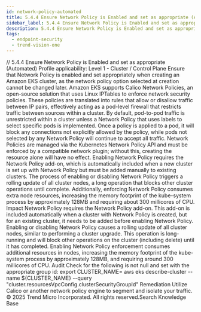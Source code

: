 ```yaml
---
id: network-policy-automated
title: 5.4.4 Ensure Network Policy is Enabled and set as appropriate (Automated)
sidebar_label: 5.4.4 Ensure Network Policy is Enabled and set as appropriate (Automated)
description: 5.4.4 Ensure Network Policy is Enabled and set as appropriate (Automated)
tags:
  - endpoint-security
  - trend-vision-one
---
```


/*<![CDATA[*/ $('#title').html($('meta[name=map-description]').attr('content')); /*]]>*/ 5.4.4 Ensure Network Policy is Enabled and set as appropriate (Automated) Profile applicability: Level 1 - Cluster / Control Plane Ensure that Network Policy is enabled and set appropriately when creating an Amazon EKS cluster, as the network policy option selected at creation cannot be changed later. Amazon EKS supports Calico Network Policies, an open-source solution that uses Linux IPTables to enforce network security policies. These policies are translated into rules that allow or disallow traffic between IP pairs, effectively acting as a pod-level firewall that restricts traffic between sources within a cluster. By default, pod-to-pod traffic is unrestricted within a cluster unless a Network Policy that uses labels to select specific pods is implemented. Once a policy is applied to a pod, it will block any connections not explicitly allowed by the policy, while pods not selected by any Network Policy will continue to accept all traffic. Network Policies are managed via the Kubernetes Network Policy API and must be enforced by a compatible network plugin; without this, creating the resource alone will have no effect. Enabling Network Policy requires the Network Policy add-on, which is automatically included when a new cluster is set up with Network Policy but must be added manually to existing clusters. The process of enabling or disabling Network Policy triggers a rolling update of all cluster nodes, a long operation that blocks other cluster operations until complete. Additionally, enforcing Network Policy consumes extra node resources, increasing the memory footprint of the kube-system process by approximately 128MB and requiring about 300 millicores of CPU. Impact Network Policy requires the Network Policy add-on. This add-on is included automatically when a cluster with Network Policy is created, but for an existing cluster, it needs to be added before enabling Network Policy. Enabling or disabling Network Policy causes a rolling update of all cluster nodes, similar to performing a cluster upgrade. This operation is long-running and will block other operations on the cluster (including delete) until it has completed. Enabling Network Policy enforcement consumes additional resources in nodes, increasing the memory footprint of the kube-system process by approximately 128MB, and requiring around 300 millicores of CPU. Audit Check for the following is not null and set with the appropriate group id: export CLUSTER_NAME=<your cluster name> aws eks describe-cluster --name ${CLUSTER_NAME} --query "cluster.resourcesVpcConfig.clusterSecurityGroupId" Remediation Utilize Calico or another network policy engine to segment and isolate your traffic. © 2025 Trend Micro Incorporated. All rights reserved.Search Knowledge Base